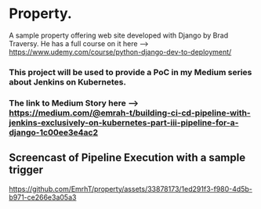 # Property.
A sample property offering web site developed with Django by Brad Traversy.
He has a full course on it here --> https://www.udemy.com/course/python-django-dev-to-deployment/


### This project will be used to provide a PoC in my Medium series about Jenkins on Kubernetes.
### The link to Medium Story here --> https://medium.com/@emrah-t/building-ci-cd-pipeline-with-jenkins-exclusively-on-kubernetes-part-iii-pipeline-for-a-django-1c00ee3e4ac2


## Screencast of Pipeline Execution with a sample trigger
https://github.com/EmrhT/property/assets/33878173/1ed291f3-f980-4d5b-b971-ce266e3a05a3

